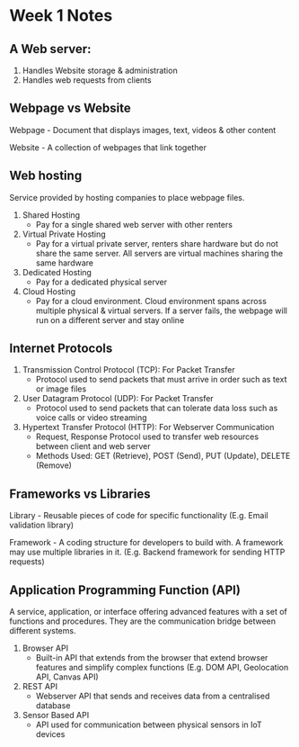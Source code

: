 # Week 1 Notes

## A Web server: 
1. Handles Website storage & administration
2. Handles web requests from clients

## Webpage vs Website
Webpage - Document that displays images, text, videos & other content

Website - A collection of webpages that link together

## Web hosting 
Service provided by hosting companies to place webpage files.
1. Shared Hosting
    - Pay for a single shared web server with other renters
2. Virtual Private Hosting
    - Pay for a virtual private server, renters share hardware but do not share the same server. All servers are virtual machines sharing the same hardware
3. Dedicated Hosting
    - Pay for a dedicated physical server
4. Cloud Hosting
    - Pay for a cloud environment. Cloud environment spans across multiple physical & virtual servers. If a server fails, the webpage will run on a different server and stay online

## Internet Protocols
1. Transmission Control Protocol (TCP): For Packet Transfer
    - Protocol used to send packets that must arrive in order such as text or image files
2. User Datagram Protocol (UDP): For Packet Transfer
    - Protocol used to send packets that can tolerate data loss such as voice calls or video streaming
3. Hypertext Transfer Protocol (HTTP): For Webserver Communication
    - Request, Response Protocol used to transfer web resources between client and web server
    - Methods Used: GET (Retrieve), POST (Send), PUT (Update), DELETE (Remove)

## Frameworks vs Libraries
Library - Reusable pieces of code for specific functionality (E.g. Email validation library)

Framework - A coding structure for developers to build with. A framework may use multiple libraries in it. (E.g. Backend framework for sending HTTP requests)

## Application Programming Function (API)
A service, application, or interface offering advanced features with a set of functions and procedures. They are the communication bridge between different systems.

1. Browser API 
    - Built-in API that extends from the browser that extend browser features and simplify complex functions (E.g. DOM API, Geolocation API, Canvas API)
2. REST API 
    - Webserver API that sends and receives data from a centralised database
3. Sensor Based API
    - API used for communication between physical sensors in IoT devices 

